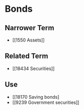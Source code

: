 # Bonds  

## Narrower Term

- [[1550 Assets]]  

## Related Term

- [[18434 Securities]]  

## Use

- [[18170 Saving bonds]
- [[9239 Government securities]]  


